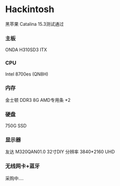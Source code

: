 # Hackintosh
黑苹果 Catalina 15.3测试通过

### 主板
ONDA H310SD3 ITX

### CPU
Intel 8700es (QN8H) 

### 内存
金士顿 DDR3 8G AMD专用条 *2

### 硬盘
750G SSD

### 显示器
友达 M320QAN01.0 32寸DIY
分辨率 3840*2160 UHD

### 无线网卡+蓝牙
采购中....
